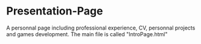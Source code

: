 # Presentation-Page

A personnal page including professional experience, CV, personnal projects and games development.
The main file is called "IntroPage.html"
